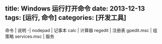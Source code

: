 title: Windows 运行打开命令
date: 2013-12-13
tags: [运行, 命令]
categories: [开发工具]
---

命令	|	说明
-|
nodepad	|	记事本
calc	|	计算器
regedit	|	注册表
gpedit.msc	|	组策略
services.msc	|	服务
